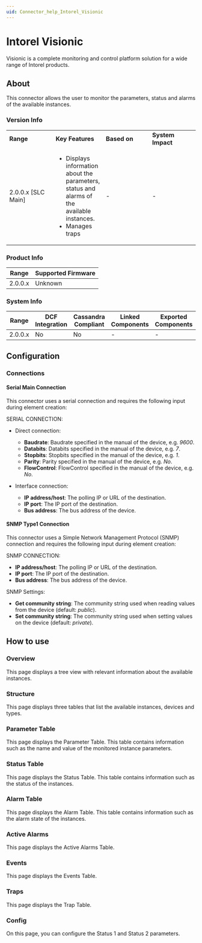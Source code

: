 ```yaml
---
uid: Connector_help_Intorel_Visionic
---
```


# Intorel Visionic

Visionic is a complete monitoring and control platform solution for a wide range of Intorel products.

## About

This connector allows the user to monitor the parameters, status and alarms of the available instances.

### Version Info

<table>
<colgroup>
<col style="width: 25%" />
<col style="width: 25%" />
<col style="width: 25%" />
<col style="width: 25%" />
</colgroup>
<tbody>
<tr class="odd">
<td><strong>Range</strong></td>
<td><strong>Key Features</strong></td>
<td><strong>Based on</strong></td>
<td><strong>System Impact</strong></td>
</tr>
<tr class="even">
<td>2.0.0.x [SLC Main]</td>
<td><ul>
<li>Displays information about the parameters, status and alarms of the available instances.</li>
<li>Manages traps</li>
</ul></td>
<td>-</td>
<td>-</td>
</tr>
</tbody>
</table>

### Product Info

| Range     | Supported Firmware     |
|-----------|------------------------|
| 2.0.0.x   | Unknown                |

### System Info

| Range     | DCF Integration     | Cassandra Compliant     | Linked Components     | Exported Components     |
|-----------|---------------------|-------------------------|-----------------------|-------------------------|
| 2.0.0.x   | No                  | No                      | \-                    | \-                      |

## Configuration

### Connections

#### Serial Main Connection

This connector uses a serial connection and requires the following input during element creation:

SERIAL CONNECTION:

- Direct connection:

  - **Baudrate**: Baudrate specified in the manual of the device, e.g. *9600*.
  - **Databits**: Databits specified in the manual of the device, e.g. *7*.
  - **Stopbits**: Stopbits specified in the manual of the device, e.g. *1*.
  - **Parity**: Parity specified in the manual of the device, e.g. *No*.
  - **FlowControl**: FlowControl specified in the manual of the device, e.g. *No*.

- Interface connection:

  - **IP address/host**: The polling IP or URL of the destination.
  - **IP port**: The IP port of the destination.
  - **Bus address**: The bus address of the device.

#### SNMP Type1 Connection

This connector uses a Simple Network Management Protocol (SNMP) connection and requires the following input during element creation:

SNMP CONNECTION:

- **IP address/host**: The polling IP or URL of the destination.
- **IP port**: The IP port of the destination.
- **Bus address**: The bus address of the device.

SNMP Settings:

- **Get community string**: The community string used when reading values from the device (default: *public*).
- **Set community string**: The community string used when setting values on the device (default: *private*).

## How to use

### Overview

This page displays a tree view with relevant information about the available instances.

### Structure

This page displays three tables that list the available instances, devices and types.

### Parameter Table

This page displays the Parameter Table. This table contains information such as the name and value of the monitored instance parameters.

### Status Table

This page displays the Status Table. This table contains information such as the status of the instances.

### Alarm Table

This page displays the Alarm Table. This table contains information such as the alarm state of the instances.

### Active Alarms

This page displays the Active Alarms Table.

### Events

This page displays the Events Table.

### Traps

This page displays the Trap Table.

### Config

On this page, you can configure the Status 1 and Status 2 parameters.
